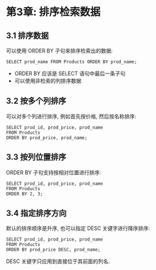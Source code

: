 # 第3章: 排序检索数据 #

## 3.1 排序数据 ##

可以使用 ORDER BY 子句来排序检索出的数据:

```
SELECT prod_name FROM Products ORDER BY prod_name;
```

- ORDER BY 应该是 SELECT 语句中最后一条子句
- 可以使用非检索的列排序数据

## 3.2 按多个列排序 ##

可以对多个列进行排序, 例如首先按价格, 然后按名称排序:

```
SELECT prod_id, prod_price, prod_name
FROM Products
ORDER BY prod_price, prod_name;
```

## 3.3 按列位置排序 ##

ORDER BY 子句支持按相对位置进行排序:

```
SELECT prod_id, prod_price, prod_name
FROM Products
ORDER BY 2, 3;
```

## 3.4 指定排序方向 ##

默认的排序顺序是升序, 也可以指定 DESC 关键字进行降序排序:

```
SELECT prod_id, prod_price, prod_name
FROM Products
ORDER BY prod_price DESC, prod_name;
```

DESC 关键字只应用到直接位于其前面的列名.

